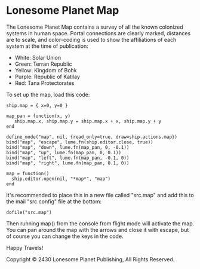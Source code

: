 # Lonesome Planet Map

The Lonesome Planet Map contains a survey of all the known colonized
systems in human space. Portal connections are clearly marked,
distances are to scale, and color-coding is used to show the
affiliations of each system at the time of publication:

* White: Solar Union
* Green: Terran Republic
* Yellow: Kingdom of Bohk
* Purple: Republic of Katilay
* Red: Tana Protectorates

To set up the map, load this code:

    ship.map = { x=0, y=0 }

    map_pan = function(x, y)
       ship.map.x, ship.map.y = ship.map.x + x, ship.map.y + y
    end

    define_mode("map", nil, {read_only=true, draw=ship.actions.map})
    bind("map", "escape", lume.fn(ship.editor.close, true))
    bind("map", "down", lume.fn(map_pan, 0, -0.1))
    bind("map", "up", lume.fn(map_pan, 0, 0.1))
    bind("map", "left", lume.fn(map_pan, -0.1, 0))
    bind("map", "right", lume.fn(map_pan, 0.1, 0))

    map = function()
      ship.editor.open(nil, "*map*", "map")
    end

It's recommended to place this in a new file called "src.map" and add
this to the mail "src.config" file at the bottom:

    dofile("src.map")

Then running map() from the console from flight mode will activate the map.
You can pan around the map with the arrows and close it with escape, but of
course you can change the keys in the code.

Happy Travels!

Copyright © 2430 Lonesome Planet Publishing, All Rights Reserved.
